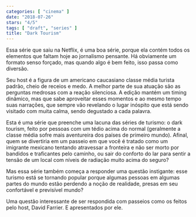 ```yaml
---
categories: [ "cinema" ]
date: "2018-07-26"
stars: "4/5"
tags: [ "draft", "series" ]
title: "Dark Tourism"
---
```

Essa série que saiu na Netflix, é uma boa série, porque ela contém
todos os elementos que faltam hoje ao jornalismo pensante. Há obviamente
um formato senso forçado, mas quando algo é bem feito, isso passa como
diversão.

Seu host é a figura de um americano caucasiano classe média turista
padrão, cheio de receios e medo. A melhor parte de sua atuação são
as perguntas medrosas com a reação silenciosa. A edição mantém
um timing dinâmico, mas que sabe aproveitar esses momentos e ao mesmo
tempo suas narrações, que sempre vão revelando o lugar inóspito que
está sendo visitado com muita calma, sendo degustado a cada palavra.

Esta é uma série que preenche uma lacuna das séries de turismo:
o dark tourism, feito por pessoas com um tédio acima do normal
(geralmente a classe média sofre mais aventureira dos países de primeiro
mundo). Afinal, quem se divertiria em um passeio em que você é tratado
como um imigrante mexicano tentando atravessar a fronteira e não ser
morto por bandidos e traficantes pelo caminho, ou sair do conforto do
lar para sentir a tensão de um local com níveis de radiação muito
acima do seguro?

Mas essa série também começa a responder uma questão instigante:
esse turismo está se tornando popular porque algumas pessoas em algumas
partes do mundo estão perdendo a noção de realidade, presas em seu
confortável e previsível mundo?

Uma questão interessante de ser respondida com passeios como os feitos
pelo host, David Farrier. E apresentados por ele.
